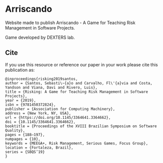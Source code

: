 # Arriscando

Website made to publish Arriscando - A Game for Teaching Risk Management in Software Projects.

Game developed by DEXTERS lab.

## Cite
If you use this resource or reference our paper in your work please cite this publication as:
```
@inproceedings{risking2019santos,
author = {Santos, Sebasti\~{a}o and Carvalho, Fl\'{a}via and Costa, Yandson and Viana, Davi and Rivero, Luis},
title = {Risking: A Game for Teaching Risk Management in Software Projects},
year = {2019},
isbn = {9781450372824},
publisher = {Association for Computing Machinery},
address = {New York, NY, USA},
url = {https://doi.org/10.1145/3364641.3364662},
doi = {10.1145/3364641.3364662},
booktitle = {Proceedings of the XVIII Brazilian Symposium on Software Quality},
pages = {188–197},
numpages = {10},
keywords = {MEEGA+, Risk Management, Serious Games, Focus Group},
location = {Fortaleza, Brazil},
series = {SBQS’19}
}
  

```
